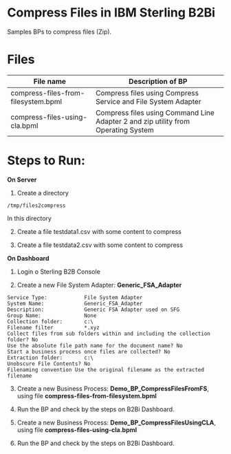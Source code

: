 # Compress Files in IBM Sterling B2Bi
 
Samples BPs to compress files (Zip).





# Files

| File name                           |            Description of BP                                          |
|-------------------------------------|-----------------------------------------------------------------------|
| compress-files-from-filesystem.bpml | Compress files using Compress Service and File System Adapter |
| compress-files-using-cla.bpml       | Compress files using Command Line Adapter 2 and zip utility from Operating System |



# Steps to Run:

**On Server**

1) Create a directory  

```
/tmp/files2compress
```

In this directory

2) Create a file testdata1.csv with some content to compress

3) Create a file testdata2.csv with some content to compress


**On Dashboard**

1) Login o Sterling B2B Console

2) Create a new File System Adapter: **Generic_FSA_Adapter**

```
Service Type:            File System Adapter
System Name:             Generic_FSA_Adapter
Description:             Generic FSA Adapter used on SFG
Group Name:              None
Collection folder:       c:\
Filename filter          *.xyz
Collect files from sub folders within and including the collection folder? No
Use the absolute file path name for the document name? No
Start a business process once files are collected? No
Extraction folder:       c:\
Unobscure File Contents? No
Filenaming convention Use the original filename as the extracted filename 
```

3) Create a new Business Process: **Demo_BP_CompressFilesFromFS**, using file **compress-files-from-filesystem.bpml** 

4) Run the BP and check by the steps on B2Bi Dashboard.

5) Create a new Business Process: **Demo_BP_CompressFilesUsingCLA**, using file **compress-files-using-cla.bpml** 

6) Run the BP and check by the steps on B2Bi Dashboard.

